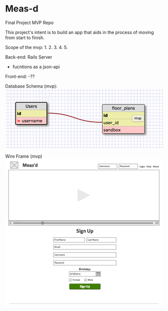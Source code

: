 # Meas-d
Final Project MVP Repo

This project's intent is to build an app that aids in the process of moving from start to finish. 

Scope of the mvp:
1.
2.
3.
4.
5.


Back-end: Rails Server
  - fucntions as a json-api 

Front-end:
 -??

Database Schema (mvp):
![ Current Schema](./mvp_schema.png)


Wire Frame (mvp)
![Wire Frame](./MeasD_Wireframe.png)



